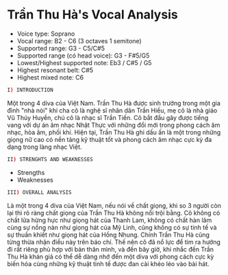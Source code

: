 # Trần Thu Hà's Vocal Analysis

* Voice type: Soprano
* Vocal range: B2 - C6 (3 octaves 1 semitone)
* Supported range: G3 - C5/C#5
* Supported range (có head voice): G3 - F#5/G5
* Lowest/Highest supported note: Eb3 / C#5 / G5
* Highest resonant belt: C#5
* Highest mixed note: C6
```sh
I) INTRODUCTION
```

Một trong 4 diva của Việt Nam. Trần Thu Hà được sinh trưởng trong một gia đình "nhà nòi" khi cha cô là nghệ sĩ nhân dân Trần Hiếu, mẹ cô là nhà giáo Vũ Thúy Huyền, chú cô là nhạc sĩ Trần Tiến. Cô bắt đầu gây được tiếng vang với dự án âm nhạc Nhật Thực với những đổi mới trong phong cách âm nhạc, hòa âm, phối khí. Hiện tại, Trần Thu Hà ghi dấu ấn là một trong những giọng nữ cao có nền tảng kỹ thuật tốt và phong cách âm nhạc cực kỳ đa dạng trong làng nhạc Việt.
      
```sh
II) STRENGHTS AND WEAKNESSES
```
- Strengths
- Weaknesses

```sh
III) OVERALL ANALYSIS
```

Là một trong 4 diva của Việt Nam, nếu nói về chất giọng, khi so 3 người còn lại thì rõ ràng chất giọng của Trần Thu Hà không nổi trội bằng. Cô không có chất lửa hừng hực như giọng hát của Thanh Lam, không có chất hàn lâm cùng sự nồng nàn như giọng hát của Mỹ Linh, cũng không có sự tinh tế và sự thuần khiết như giọng hát của Hồng Nhung. Chính Trần Thu Hà cũng từng thừa nhận điều này trên báo chí. Thế nên cô đã nổ lực để tìm ra hướng đi rất riêng phù hợp với bản thân mình, và đến bây giờ, khi nhắc đến Trần Thu Hà khán giả có thể dễ dàng nhớ đến một diva với phong cách cực kỳ biến hóa cùng những kỹ thuật tinh tế được đan cài khéo léo vào bài hát.
